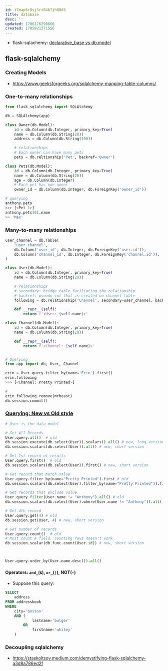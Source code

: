 ```yaml
---
id: i7map6r8sj3ri04b7jh00d5
title: database
desc: ''
updated: 1706176298866
created: 1705821371556
---
```

- flask-sqlachemy: [declarative_base vs db.model](https://stackoverflow.com/questions/22698478/what-is-the-difference-between-the-declarative-base-and-db-model)

## flask-sqlalchemy

### Creating Models
- https://www.geeksforgeeks.org/sqlalchemy-mapping-table-columns/

### One-to-many relationships

``` py
from flask_sqlalchemy import SQLAlchemy

db = SQLAlchemy(app)

class Owner(db.Model):
    id = db.Column(db.Integer, primary_key=True)
    name = db.Column(db.String(20))
    address = db.Column(db.String(100))    

    # relationships
    # Each owner can have many pets
    pets = db.reltionship('Pet', backref='Owner')

class Pets(db.Model):
    id = db.Column(db.Integer, primary_key=True)
    name = db.Column(db.String(20))
    age = db.Column(db.Integer) 
    # Each pet has one owner
    owner_id = db.Column(db.Integer, db.ForeignKey('owner_id'))

# querying
anthony.pets
>>> [<Pet 1>]
anthony.pets[0].name
>> 'Max'    
```
### Many-to-many relationships
``` py
user_channel = db.Table(
    'user_channel', 
    db.Column('user_id', db.Integer, db.ForeignKey('user.id')),
    db.Column('channel_id', db.Integer, db.ForeignKey('channel.id')),
)

class User(db.Model):
    id = db.Column(db.Integer, primary_key=True)
    name = db.Column(db.String(20))

    # relationships
    # secondary: bridge table faciliating the relationship
    # backref: pseudo col that is created on channel table
    following = db.relationship('Channel', secondary=user_channel, backref='followers' )

    def __repr__(self):
        return f'<User: {self.name}>'

class Channel(db.Model):
    id = db.Column(db.Integer, primary_key=True)
    name = db.Column(db.String(20))

    def __repr__(self):
        return f'<Channel: {self.name}>'


# Querying
from app import db, User, Channel

erin = User.query.filter_by(name='Erin').first()
erin.following
>>> [<Channel: Pretty Printed>]

# 
erin.following.remove(mrbeast)
db.session.commit()
```

### [Querying: New vs Old style](https://www.youtube.com/watch?v=vMkHXB1aPL4)

``` py
# User is the data model

# Get All Records
User.query.all()  # old
db.session.execute(db.select(User)).scalars().all() # new, long version
db.session.scalars(db.select(User)).all() # new, short version

# Get 1st record of results
User.query.first()  # old
db.session.scalars(db.select(User)).first() # new, short version

# Get record that match value
User.query.filter_by(name="Pretty Printed").first # old
db.session.scalars(db.select(User).filter_by(name="Pretty Printed")).first() # new, short version

# Get records that exclude value
User.query.filter(User.name != "Anthony").all() # old
db.session.scalars(db.select(User).where(User.name != "Anthony")).all() # new, short version

# Get 4th record
User.query.get(4) # old
db.session.get(User, 4) # new, short version

# Get number of records
User.query.count()  # old
# Must count a field, counting rows doesn't work
db.session.scalar(db.func.count(User.id)) # new, short version



User.query.order_by(User.name.desc()).all()
```
#### Operators: `and_`(`&`), `or_`(`|`), NOT(`~`)


- Suppose this query:
``` sql
SELECT 
    address 
FROM addressbook 
WHERE 
    city='boston' 
    AND (
            lastname='bulger' 
        OR 
            firstname='whitey'
    )
```

### Decoupling sqlalchemy
- https://staskoltsov.medium.com/demystifying-flask-sqlalchemy-a3d8a786ed2f